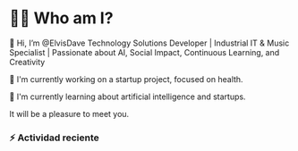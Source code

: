 # 👨‍💻 Who am I?
👋 Hi, I’m @ElvisDave
Technology Solutions Developer | Industrial IT & Music Specialist | Passionate about AI, Social Impact, Continuous Learning, and Creativity

👀 I'm currently working on a startup project, focused on health.

🌱 I'm currently learning about artificial intelligence and startups.

It will be a pleasure to meet you.

### :zap: Actividad reciente
<!--RECENT_ACTIVITY:start-->
<!--RECENT_ACTIVITY:last_update-->

<!---
ElvisDave/ElvisDave is a ✨ special ✨ repository because its `README.md` (this file) appears on your GitHub profile.
You can click the Preview link to take a look at your changes.
--->

